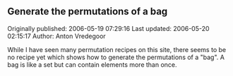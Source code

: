 ## Generate the permutations of a bag

Originally published: 2006-05-19 07:29:16
Last updated: 2006-05-20 02:15:17
Author: Anton Vredegoor

While I have seen many permutation recipes on this site, there seems to be no recipe yet which shows how to generate the permutations of a "bag". A bag is like a set but can contain elements more than once.